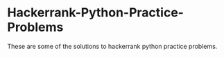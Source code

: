 # Hackerrank-Python-Practice-Problems
These are some of the solutions to hackerrank python practice problems.
